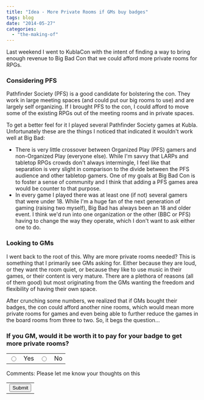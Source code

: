 ```yaml
---
title: "Idea - More Private Rooms if GMs buy badges"
tags: blog
date: "2014-05-27"
categories: 
  - "the-making-of"
---
```


Last weekend I went to KublaCon with the intent of finding a way to bring enough revenue to Big Bad Con that we could afford more private rooms for RPGs.

### Considering PFS

Pathfinder Society (PFS) is a good candidate for bolstering the con. They work in large meeting spaces (and could put our big rooms to use) and are largely self organizing. If I brought PFS to the con, I could afford to move some of the existing RPGs out of the meeting rooms and in private spaces.

To get a better feel for it I played several Pathfinder Society games at Kubla. Unfortunately these are the things I noticed that indicated it wouldn't work well at Big Bad:

- There is very little crossover between Organized Play (PFS) gamers and non-Organized Play (everyone else). While I'm savvy that LARPs and tabletop RPGs crowds don't always intermingle, I feel like that separation is very slight in comparison to the divide between the PFS audience and other tabletop gamers. One of my goals at Big Bad Con is to foster a sense of community and I think that adding a PFS games area would be counter to that purpose.
- In every game I played there was at least one (if not) several gamers that were under 18. While I'm a huge fan of the next generation of gaming (raising two myself), Big Bad has always been an 18 and older event. I think we'd run into one organization or the other (BBC or PFS) having to change the way they operate, which I don't want to ask either one to do.

### Looking to GMs

I went back to the root of this. Why are more private rooms needed? This is something that I primarily see GMs asking for. Either because they are loud, or they want the room quiet, or because they like to use music in their games, or their content is very mature. There are a plethora of reasons (all of them good) but most originating from the GMs wanting the freedom and flexibility of having their own space.

After crunching some numbers, we realized that if GMs bought their badges, the con could afford another nine rooms, which would mean more private rooms for games and even being able to further reduce the games in the board rooms from three to two. So, it begs the question...

### If you GM, would it be worth it to pay for your badge to get more private rooms?

<table><tbody><tr><td><input id="group_1786203132_1" class="ss-q-radio" name="entry.1786203132" type="radio" value="Yes"></td><td>Yes</td><td><input id="group_1786203132_2" class="ss-q-radio" name="entry.1786203132" type="radio" value="No"></td><td>No</td></tr></tbody></table>

Comments: Please let me know your thoughts on this

<table id="navigation-table"><tbody><tr><td id="navigation-buttons" class="ss-form-entry goog-inline-block" dir="ltr"><input id="ss-submit" name="submit" type="submit" value="Submit"></td></tr></tbody></table>
